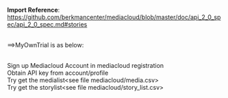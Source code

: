 <b>Import Reference</b>: 
https://github.com/berkmancenter/mediacloud/blob/master/doc/api_2_0_spec/api_2_0_spec.md#stories

<br>==>MyOwnTrial is as below:

<br>Sign up Mediacloud Account in mediacloud registration
<br>Obtain API key from account/profile
<br>Try get the medialist<see file mediacloud/media.csv>
<br>Try get the storylist<see file mediacloud/story_list.csv>
